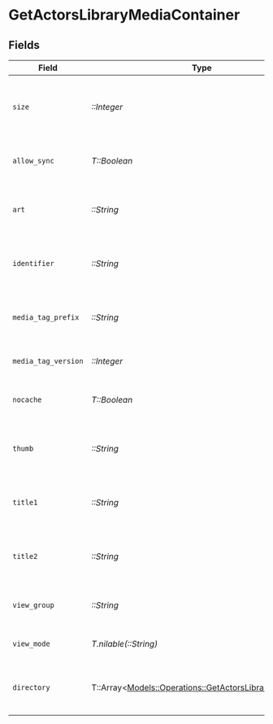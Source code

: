 # GetActorsLibraryMediaContainer


## Fields

| Field                                                                                                           | Type                                                                                                            | Required                                                                                                        | Description                                                                                                     | Example                                                                                                         |
| --------------------------------------------------------------------------------------------------------------- | --------------------------------------------------------------------------------------------------------------- | --------------------------------------------------------------------------------------------------------------- | --------------------------------------------------------------------------------------------------------------- | --------------------------------------------------------------------------------------------------------------- |
| `size`                                                                                                          | *::Integer*                                                                                                     | :heavy_check_mark:                                                                                              | Number of media items returned in this response.                                                                | 50                                                                                                              |
| `allow_sync`                                                                                                    | *T::Boolean*                                                                                                    | :heavy_check_mark:                                                                                              | Indicates whether syncing is allowed.                                                                           | false                                                                                                           |
| `art`                                                                                                           | *::String*                                                                                                      | :heavy_check_mark:                                                                                              | URL for the background artwork of the media container.                                                          | /:/resources/show-fanart.jpg                                                                                    |
| `identifier`                                                                                                    | *::String*                                                                                                      | :heavy_check_mark:                                                                                              | An plugin identifier for the media container.                                                                   | com.plexapp.plugins.library                                                                                     |
| `media_tag_prefix`                                                                                              | *::String*                                                                                                      | :heavy_check_mark:                                                                                              | The prefix used for media tag resource paths.                                                                   | /system/bundle/media/flags/                                                                                     |
| `media_tag_version`                                                                                             | *::Integer*                                                                                                     | :heavy_check_mark:                                                                                              | The version number for media tags.                                                                              | 1734362201                                                                                                      |
| `nocache`                                                                                                       | *T::Boolean*                                                                                                    | :heavy_check_mark:                                                                                              | Specifies whether caching is disabled.                                                                          | true                                                                                                            |
| `thumb`                                                                                                         | *::String*                                                                                                      | :heavy_check_mark:                                                                                              | URL for the thumbnail image of the media container.                                                             | /:/resources/show.png                                                                                           |
| `title1`                                                                                                        | *::String*                                                                                                      | :heavy_check_mark:                                                                                              | The primary title of the media container.                                                                       | TV Series                                                                                                       |
| `title2`                                                                                                        | *::String*                                                                                                      | :heavy_check_mark:                                                                                              | The secondary title of the media container.                                                                     | By Starring Actor                                                                                               |
| `view_group`                                                                                                    | *::String*                                                                                                      | :heavy_check_mark:                                                                                              | Identifier for the view group layout.                                                                           | secondary                                                                                                       |
| `view_mode`                                                                                                     | *T.nilable(::String)*                                                                                           | :heavy_minus_sign:                                                                                              | Identifier for the view mode.                                                                                   | 131131                                                                                                          |
| `directory`                                                                                                     | T::Array<[Models::Operations::GetActorsLibraryDirectory](../../models/operations/getactorslibrarydirectory.md)> | :heavy_minus_sign:                                                                                              | An array of actor entries for media items.                                                                      |                                                                                                                 |